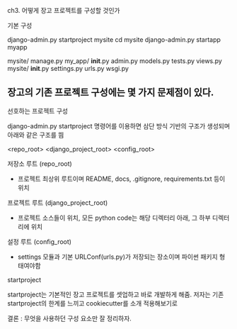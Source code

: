 ch3. 어떻게 장고 프로젝트를 구성할 것인가

기본 구성

django-admin.py startproject mysite
cd mysite
django-admin.py startapp myapp

mysite/
    manage.py
    my_app/
        __init__.py
        admin.py
        models.py
        tests.py
        views.py
    mysite/
        __init__.py
        settings.py
        urls.py
        wsgi.py

## 장고의 기존 프로젝트 구성에는 몇 가지 문제점이 있다.

선호하는 프로젝트 구성

django-admin.py startproject 명령어를 이용하면 삼단 방식 기반의 구조가 생성되며 아래와 같은 구조를 띔

<repo_root>
    <django_project_root>
        <config_root>

저장소 루트 (repo_root)
* 프로젝트 최상위 루트이며 README, docs, .gitignore, requirements.txt 등이 위치

프로젝트 루트 (django_project_root)
* 프로젝트 소스들이 위치, 모든 python code는 해당 디렉터리 아래, 그 하부 디렉터리에 위치

설정 루트 (config_root)
* settings 모듈과 기본 URLConf(urls.py)가 저장되는 장소이며 파이썬 패키지 형태여야함

startproject

startproject는 기본적인 장고 프로젝트를 셋업하고 바로 개발하게 해줌.
저자는 기존 startproject의 한계를 느끼고 cookiecutter를 소개 적용해보기로

결론 : 무엇을 사용하던 구성 요소만 잘 정리하자.
